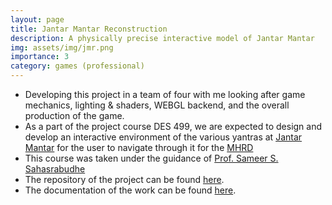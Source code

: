 ```yaml
---
layout: page
title: Jantar Mantar Reconstruction
description: A physically precise interactive model of Jantar Mantar
img: assets/img/jmr.png
importance: 3
category: games (professional)
---
```

* Developing this project in a team of four with me looking after game mechanics, lighting & shaders, WEBGL backend, and the overall production of the game.
* As a part of the project course DES 499, we are expected to design and develop an interactive environment of the various yantras at [Jantar Mantar](https://www.jantarmantar.org/) for the user to navigate through it for the [MHRD](https://www.education.gov.in/en)
* This course was taken under the guidance of [Prof. Sameer S. Sahasrabudhe](https://www.it.iitb.ac.in/~s1000brains/Sameer_Sahasrabudhe_Mar2014/Home.html)
* The repository of the project can be found [here](https://github.com/aniketrajnish/DES499-JantarMantarReconstruction).
* The documentation of the work can be found [here](https://makra.wtf/docs/2022/jantar-mantar/).
